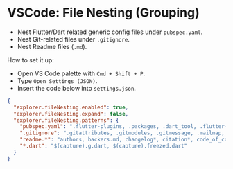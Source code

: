 # VSCode: File Nesting (Grouping)

- Nest Flutter/Dart related generic config files under `pubspec.yaml`.
- Nest Git-related files under `.gitignore`.
- Nest Readme files (`.md`).

How to set it up:

- Open VS Code palette with `Cmd + Shift + P`.
- Type `Open Settings (JSON)`.
- Insert the code below into `settings.json`.

``` JSON
{
  "explorer.fileNesting.enabled": true,
  "explorer.fileNesting.expand": false,
  "explorer.fileNesting.patterns": {
    "pubspec.yaml": ".flutter-plugins, .packages, .dart_tool, .flutter-plugins-dependencies, .metadata, .packages, pubspec.lock, build.yaml, analysis_options.yaml, all_lint_rules.yaml",
    ".gitignore": ".gitattributes, .gitmodules, .gitmessage, .mailmap, .git-blame*",
    "readme.*": "authors, backers.md, changelog*, citation*, code_of_conduct.md, codeowners, contributing.md, contributors, copying, credits, governance.md, history.md, license*, maintainers, readme*, security.md, sponsors.md",
    "*.dart": "$(capture).g.dart, $(capture).freezed.dart"
  }
}
```
